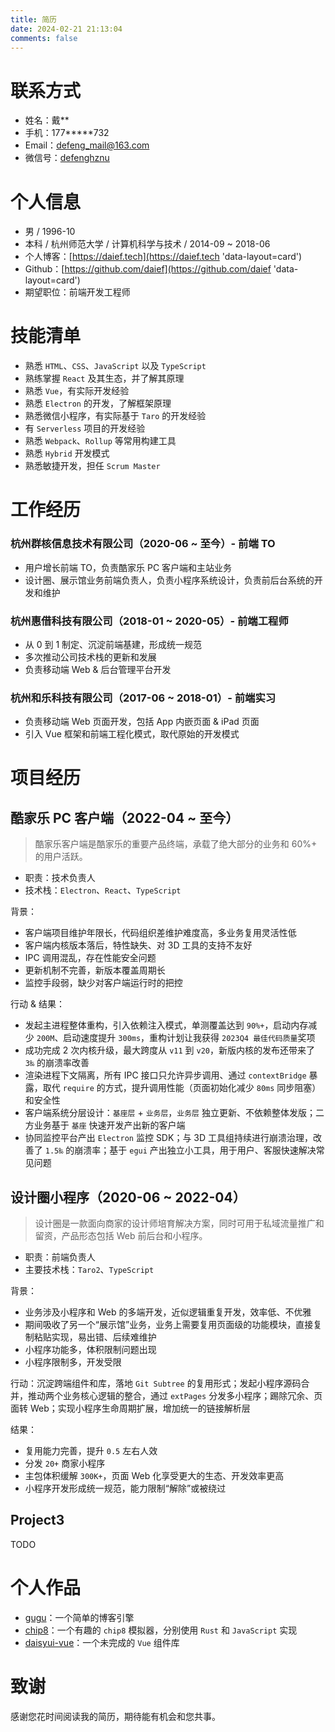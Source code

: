 ```yaml
---
title: 简历
date: 2024-02-21 21:13:04
comments: false
---
```


<!--
- https://github.com/geekcompany/ResumeSample/blob/master/web.md
-->

# 联系方式

- 姓名：戴\*\*
- 手机：177\*\*\*\*\*732
- Email：<defeng_mail@163.com>
- 微信号：[defenghznu](https://daief.tech/images/wechat.jpg)

# 个人信息

- 男 / 1996-10
- 本科 / 杭州师范大学 / 计算机科学与技术 / 2014-09 ~ 2018-06
- 个人博客：[https://daief.tech](https://daief.tech 'data-layout=card')
- Github：[https://github.com/daief](https://github.com/daief 'data-layout=card')
- 期望职位：前端开发工程师

# 技能清单

- 熟悉 `HTML`、`CSS`、`JavaScript` 以及 `TypeScript`
- 熟练掌握 `React` 及其生态，并了解其原理
- 熟悉 `Vue`，有实际开发经验
- 熟悉 `Electron` 的开发，了解框架原理
- 熟悉微信小程序，有实际基于 `Taro` 的开发经验
- 有 `Serverless` 项目的开发经验
- 熟悉 `Webpack`、`Rollup` 等常用构建工具
- 熟悉 `Hybrid` 开发模式
- 熟悉敏捷开发，担任 `Scrum Master`

# 工作经历

### 杭州群核信息技术有限公司（2020-06 ~ 至今）- 前端 TO

- 用户增长前端 TO，负责酷家乐 PC 客户端和主站业务
- 设计圈、展示馆业务前端负责人，负责小程序系统设计，负责前后台系统的开发和维护

### 杭州惠借科技有限公司（2018-01 ~ 2020-05）- 前端工程师

- 从 0 到 1 制定、沉淀前端基建，形成统一规范
- 多次推动公司技术栈的更新和发展
- 负责移动端 Web & 后台管理平台开发

### 杭州和乐科技有限公司（2017-06 ~ 2018-01）- 前端实习

- 负责移动端 Web 页面开发，包括 App 内嵌页面 & iPad 页面
- 引入 Vue 框架和前端工程化模式，取代原始的开发模式

# 项目经历

## 酷家乐 PC 客户端（2022-04 ~ 至今）

> 酷家乐客户端是酷家乐的重要产品终端，承载了绝大部分的业务和 60%+ 的用户活跃。

- 职责：技术负责人
- 技术栈：`Electron`、`React`、`TypeScript`

背景：

- 客户端项目维护年限长，代码组织差维护难度高，多业务复用灵活性低
- 客户端内核版本落后，特性缺失、对 3D 工具的支持不友好
- IPC 调用混乱，存在性能安全问题
- 更新机制不完善，新版本覆盖周期长
- 监控手段弱，缺少对客户端运行时的把控

行动 & 结果：

- 发起主进程整体重构，引入依赖注入模式，单测覆盖达到 `90%+`，启动内存减少 `200M`、启动速度提升 `300ms`，重构计划让我获得 `2023Q4 最佳代码质量`奖项
- 成功完成 2 次内核升级，最大跨度从 `v11` 到 `v20`，新版内核的发布还带来了 `3‰` 的崩溃率改善
- 渲染进程下文隔离，所有 IPC 接口只允许异步调用、通过 `contextBridge` 暴露，取代 `require` 的方式，提升调用性能（页面初始化减少 `80ms` 同步阻塞）和安全性
- 客户端系统分层设计：`基座层` + `业务层`，`业务层` 独立更新、不依赖整体发版；二方业务基于 `基座` 快速开发产出新的客户端
- 协同监控平台产出 `Electron` 监控 SDK；与 3D 工具组持续进行崩溃治理，改善了 `1.5‰` 的崩溃率；基于 `egui` 产出独立小工具，用于用户、客服快速解决常见问题

## 设计圈小程序（2020-06 ~ 2022-04）

> 设计圈是一款面向商家的设计师培育解决方案，同时可用于私域流量推广和留资，产品形态包括 Web 前后台和小程序。

- 职责：前端负责人
- 主要技术栈：`Taro2`、`TypeScript`

背景：

- 业务涉及小程序和 Web 的多端开发，近似逻辑重复开发，效率低、不优雅
- 期间吸收了另一个“展示馆”业务，业务上需要复用页面级的功能模块，直接复制粘贴实现，易出错、后续难维护
- 小程序功能多，体积限制问题出现
- 小程序限制多，开发受限

行动：沉淀跨端组件和库，落地 `Git Subtree` 的复用形式；发起小程序源码合并，推动两个业务核心逻辑的整合，通过 `extPages` 分发多小程序；踢除冗余、页面转 Web；实现小程序生命周期扩展，增加统一的链接解析层

结果：

- 复用能力完善，提升 `0.5` 左右人效
- 分发 `20+` 商家小程序 <!-- 后端实现无需跨多服务开发；产品逻辑上只需专注一个核心，只需终端表现做区分 -->
- 主包体积缓解 `300K+`，页面 Web 化享受更大的生态、开发效率更高 <!-- 如复杂表单 -->
- 小程序开发形成统一规范，能力限制“解除”或被绕过 <!-- 生命周期、太阳码统一序列化和解析、TabBar 内容数量动态、跳转带参 -->

## Project3

TODO

# 个人作品

- [gugu](https://github.com/daief/blog/tree/master/packages/gugu)：一个简单的博客引擎
- [chip8](https://daief.tech/chip8/?source=wasm)：一个有趣的 `chip8` 模拟器，分别使用 `Rust` 和 `JavaScript` 实现
- [daisyui-vue](https://github.com/daief/daisyui-vue)：一个未完成的 `Vue` 组件库

# 致谢

感谢您花时间阅读我的简历，期待能有机会和您共事。
